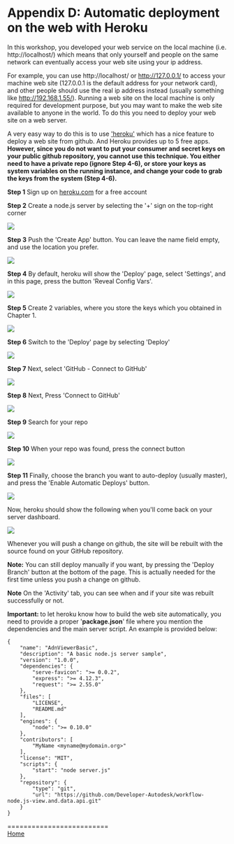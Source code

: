 # Appendix D: Automatic deployment on the web with Heroku

In this workshop, you developed your web service on the local machine (i.e. http://localhost/) which means that only yourself and people 
on the same network can eventually access your web site using your ip address.

For example, you can use http://localhost/ or http://127.0.0.1/ to access your machine web site (127.0.0.1 is the default address for your network card),
and other people should use the real ip address instead (usually something like http://192.168.1.55/). Running a web site on the local machine is only 
required for development purpose, but you may want to make the web site available to anyone in the world. To do this you need to deploy your web site 
on a web server.

A very easy way to do this is to use ['heroku'](https://www.heroku.com/) which has a nice feature to deploy a web site from github. And Heroku provides up to 5 free apps.
<b>However, since you do not want to put your consumer and secret keys on your public github repository, you cannot use this technique. You either need to have
a private repo (ignore Step 4-6), or store your keys as system variables on the running instance, and change your code to grab the keys from the system (Step 4-6).</b>

<b>Step 1</b> Sign up on [heroku.com](https://www.heroku.com/) for a free account

<b>Step 2</b> Create a node.js server by selecting the '+' sign on the top-right corner

 ![](../img/heroku-createserver.png)
 
<b>Step 3</b> Push the 'Create App' button. You can leave the name field empty, and use the location you prefer.

 ![](../img/heroku-createapp.png)
 
<b>Step 4</b> By default, heroku will show the 'Deploy' page, select 'Settings', and in this page, press the button 'Reveal Config Vars'.

 ![](../img/heroku-settings-vars.png)
 
<b>Step 5</b> Create 2 variables, where you store the keys which you obtained in Chapter 1. 

 ![](../img/heroku-vars.png)

<b>Step 6</b> Switch to the 'Deploy' page by selecting 'Deploy'

 ![](../img/heroku-deploy.png)
 
<b>Step 7</b> Next, select 'GitHub - Connect to GitHub'

 ![](../img/heroku-github.png)

<b>Step 8</b> Next, Press 'Connect to GitHub'

 ![](../img/heroku-connect.png)

<b>Step 9</b> Search for your repo

 ![](../img/heroku-search.png)

<b>Step 10</b> When your repo was found, press the connect button

 ![](../img/heroku-github-connect.png)

<b>Step 11</b> Finally, choose the branch you want to auto-deploy (usually master), and press the 'Enable Automatic Deploys' button.

 ![](../img/heroku-auto-deploy.png)

 Now, heroku should show the following when you'll come back on your server dashboard.
 
 ![](../img/heroku-results.png)
 
 Whenever you will push a change on github, the site will be rebuilt with the source found on your GitHub repository.
 
<b>Note:</b> You can still deploy manually if you want, by pressing the 'Deploy Branch' button at the bottom of the page. 
This is actually needed for the first time unless you push a change on github.

<b>Note</b> On the 'Activity' tab, you can see when and if your site was rebuilt successfully or not.


<b>Important: </b> to let heroku know how to build the web site automatically, you need to provide a proper '<b>package.json</b>' file where you mention the dependencies 
and the main server script. An example is provided below:
```
{
	"name": "AdnViewerBasic",
	"description": "A basic node.js server sample",
	"version": "1.0.0",
	"dependencies": {
		"serve-favicon": ">= 0.0.2",
		"express": ">= 4.12.3",
		"request": ">= 2.55.0"
	},
	"files": [
		"LICENSE",
		"README.md"
	],
	"engines": {
		"node": ">= 0.10.0"
	},
	"contributors": [
		"MyName <myname@mydomain.org>"
	],
	"license": "MIT",
	"scripts": {
		"start": "node server.js"
	},
	"repository": {
		"type": "git",
		"url": "https://github.com/Developer-Autodesk/workflow-node.js-view.and.data.api.git"
	}
}
```


=========================  
[Home](../README.md)

